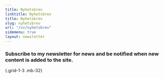 ```yaml
---
title: Nyhetsbrev
linktitle: Nyhetsbrev
title: Nyhetsbrev
slug: nyhetsbrev
url: "/sv/nyhetsbrev"
sidemenu: true
layout: newsletter
---
```


### Subscribe to my newsletter for news and be notified when new content is added to the site.
{.grid-1-3 .mb-32}